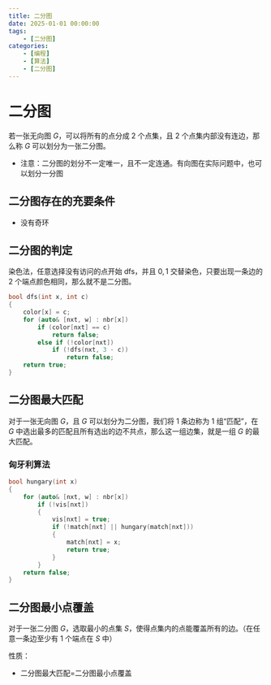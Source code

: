 ```yaml
---
title: 二分图
date: 2025-01-01 00:00:00
tags:
	- [二分图]
categories:
	- [编程]
	- [算法]
	- [二分图]
---
```


# 二分图

若一张无向图 $G$，可以将所有的点分成 $2$ 个点集，且 $2$ 个点集内部没有连边，那么称 $G$ 可以划分为一张二分图。

- 注意：二分图的划分不一定唯一，且不一定连通。有向图在实际问题中，也可以划分一分图

## 二分图存在的充要条件

- 没有奇环

## 二分图的判定

染色法，任意选择没有访问的点开始 dfs，并且 $0,1$ 交替染色，只要出现一条边的 $2$ 个端点颜色相同，那么就不是二分图。

<!-- more -->

```cpp
bool dfs(int x, int c)
{
	color[x] = c;
	for (auto& [nxt, w] : nbr[x])
		if (color[nxt] == c)
			return false;
		else if (!color[nxt])
			if (!dfs(nxt, 3 - c))
				return false;
	return true;
}
```

## 二分图最大匹配

对于一张无向图 $G$，且 $G$ 可以划分为二分图，我们将 $1$ 条边称为 $1$ 组“匹配”，在 $G$ 中选出最多的匹配且所有选出的边不共点，那么这一组边集，就是一组 $G$ 的最大匹配。

### 匈牙利算法

```cpp
bool hungary(int x)
{
	for (auto& [nxt, w] : nbr[x])
		if (!vis[nxt])
		{
			vis[nxt] = true;
			if (!match[nxt] || hungary(match[nxt]))
			{
				match[nxt] = x;
				return true;
			}
		}
	return false;
}
```

## 二分图最小点覆盖

对于一张二分图 $G$，选取最小的点集 $S$，使得点集内的点能覆盖所有的边。（在任意一条边至少有 $1$ 个端点在 $S$ 中）

性质：

- 二分图最大匹配=二分图最小点覆盖
